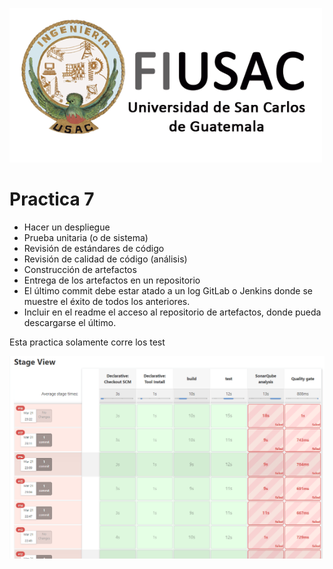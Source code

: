 ![logo](../doc/Logo.png)

# Practica 7

* Hacer un despliegue
* Prueba unitaria (o de sistema)
* Revisión de estándares de código
* Revisión de calidad de código (análisis)
* Construcción de artefactos
* Entrega de los artefactos en un repositorio
* El último commit debe estar atado a un log GitLab o Jenkins
donde se muestre el éxito de todos los anteriores.
* Incluir en el readme el acceso al repositorio de artefactos, donde pueda descargarse el último.

Esta practica solamente corre los test

![](../doc/stages.png)